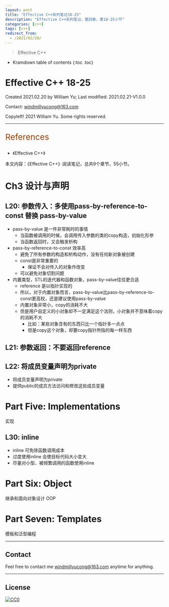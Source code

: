 ```yaml
---
layout: post
title: "Effective C++系列笔记18-25"
description: "Effective C++系列笔记，第四章，第18-25小节"
categories: [c++]
tags: [c++]
redirect_from:
  - /2021/02/20/
---
```


>  Effective C++


* Kramdown table of contents
{:toc .toc}

# Effective C++ 18-25

Created 2021.02.20 by William Yu; Last modified: 2021.02.21-V1.0.0

Contact: [windmillyucong@163.com](mailto:windmillyucong@163.com)

Copyleft! 2021 William Yu. Some rights reserved.

---

<p style="color:#A04000;font-size:26px">References</p>

- 《Effective C++》

本文内容：《Effective C++》阅读笔记，总共9个章节，55小节。

# Ch3 设计与声明

## L20: 参数传入：多使用pass-by-reference-to-const 替换 pass-by-value

- pass-by-value 是一件非常耗时的事情
  - 当函数被调用的时候，会调用传入参数的类的copy构造，初始化形参
  - 当函数返回时，又会触发析构
- pass-by-reference-to-const 效率高
  - 避免了所有参数的构造和析构动作，没有任何新对象被创建
  - const是非常重要的
    - 保证不会对传入的对象作改变
  - 可以避免对象切割问题
- 内置类型，STL的迭代器和函数对象，pass-by-value往往更合适
  - reference 是以指针实现的
  - 所以，对于内置对象而言，pass-by-value比pass-by-reference-to-const更高校，还是建议使用pass-by-value
  - 内置对象非常小，copy的消耗不大
  - 但是用户自定义的小对象却不一定满足这个法则，小对象并不意味着copy的消耗不大
    - 比如：某些对象含有的东西只比一个指针多一点点
    - 但是copy这个对象，却要copy指针所指的每一样东西



## L21: 参数返回：不要返回reference



## L22: 将成员变量声明为private

- 将成员变量声明为private
- 提供public的成员方法访问和修改这些成员变量





# Part Five: Implementations

实现

## L30: inline

- inline 可免除函数调用成本
- 过度使用inline 会使目标代码大小变大 
- 尽量对小型、被频繁调用的函数使用inline



# Part Six: Object

继承和面向对象设计 OOP







# Part Seven: Templates

模板和泛型编程







-----

## Contact

Feel free to contact me [windmillyucong@163.com](mailto:windmillyucong@163.com) anytime for anything.

-----

## License

[![CC0](http://i.creativecommons.org/p/zero/1.0/88x31.png)](http://creativecommons.org/publicdomain/zero/1.0/)

